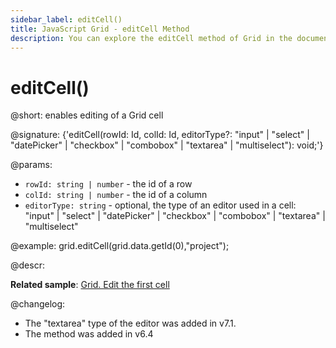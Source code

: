 ```yaml
---
sidebar_label: editCell()
title: JavaScript Grid - editCell Method 
description: You can explore the editCell method of Grid in the documentation of the DHTMLX JavaScript UI library. Browse developer guides and API reference, try out code examples and live demos, and download a free 30-day evaluation version of DHTMLX Suite.
---
```


# editCell()

@short: enables editing of a Grid cell

@signature: {'editCell(rowId: Id, colId: Id, editorType?: "input" | "select" | "datePicker" | "checkbox" | "combobox" | "textarea" | "multiselect"): void;'}

@params:
- `rowId: string | number` - the id of a row
- `colId: string | number` - the id of a column
- `editorType: string` - optional, the type of an editor used in a cell: "input" | "select" | "datePicker" | "checkbox" | "combobox" | "textarea" | "multiselect"

@example:
grid.editCell(grid.data.getId(0),"project");

@descr:

**Related sample**: [Grid. Edit the first cell](https://snippet.dhtmlx.com/pqbax5vs)

@changelog:

- The "textarea" type of the editor was added in v7.1.
- The method was added in v6.4

[comment]: # (@related: grid/usage.md#editing-data)

[comment]: # (@relatedapi: grid/api/grid_editend_method.md)